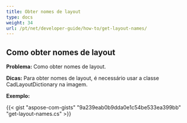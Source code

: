 ```yaml
---
title: Obter nomes de layout
type: docs
weight: 34
url: /pt/net/developer-guide/how-to/get-layout-names/
---
```


## **Como obter nomes de layout**

**Problema:** Como obter nomes de layout.

**Dicas:** Para obter nomes de layout, é necessário usar a classe CadLayoutDictionary na imagem.

**Exemplo:**

{{< gist "aspose-com-gists" "9a239eab0b9dda0e1c54be533ea399bb" "get-layout-names.cs" >}}
